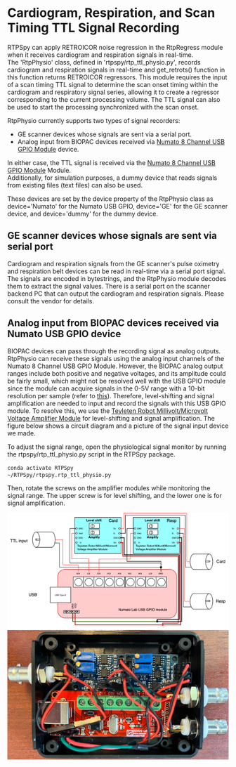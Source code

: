 # Cardiogram, Respiration, and Scan Timing TTL Signal Recording

RTPSpy can apply RETROICOR noise regression in the RtpRegress module when it receives cardiogram and respiration signals in real-time.  
The 'RtpPhysio' class, defined in 'rtpspy/rtp_ttl_physio.py', records cardiogram and respiration signals in real-time and get_retrots() function in this function returns RETROICOR regressors. This module requires the input of a scan timing TTL signal to determine the scan onset timing within the cardiogram and respiratory signal series, allowing it to create a regressor corresponding to the current processing volume. The TTL signal can also be used to start the processing synchronized with the scan onset.

RtpPhysio currently supports two types of signal recorders:
* GE scanner devices whose signals are sent via a serial port.
* Analog input from BIOPAC devices received via [Numato 8 Channel USB GPIO Module](https://numato.com/product/8-channel-usb-gpio-module-with-analog-inputs/) device.

In either case, the TTL signal is received via the [Numato 8 Channel USB GPIO Module](https://numato.com/product/8-channel-usb-gpio-module-with-analog-inputs/) Module.  
Additionally, for simulation purposes, a dummy device that reads signals from existing files (text files) can also be used.

These devices are set by the device property of the RtpPhysio class as device='Numato' for the Numato USB GPIO, device='GE' for the GE scanner device, and device='dummy' for the dummy device.

## GE scanner devices whose signals are sent via serial port
Cardiogram and respiration signals from the GE scanner's pulse oximetry and respiration belt devices can be read in real-time via a serial port signal. The signals are encoded in bytestrings, and the RtpPhysio module decodes them to extract the signal values. There is a serial port on the scanner backend PC that can output the cardiogram and respiration signals. Please consult the vendor for details.

## Analog input from BIOPAC devices received via Numato USB GPIO device
BIOPAC devices can pass through the recording signal as analog outputs. RtpPhysio can receive these signals using the analog input channels of the Numato 8 Channel USB GPIO Module. However, the BIOPAC analog output ranges include both positive and negative voltages, and its amplitude could be fairly small, which might not be resolved well with the USB GPIO module since the module can acquire signals in the 0-5V range with a 10-bit resolution per sample (refer to [this](https://numato.com/docs/8-channel-usb-gpio-module-with-analog-inputs/#gpio-analog-inputs-9)). Therefore, level-shifting and signal amplification are needed to input and record the signals with this USB GPIO module.
To resolve this, we use the [Teyleten Robot Millivolt/Microvolt Voltage Amplifier Module](https://www.amazon.com/Teyleten-Robot-Millivolt-Microvolt-Instrumentation/dp/B08QM9SM1W/ref=asc_df_B08QM9SM1W/?tag=hyprod-20&linkCode=df0&hvadid=692875362841&hvpos=&hvnetw=g&hvrand=7701147929703361853&hvpone=&hvptwo=&hvqmt=&hvdev=c&hvdvcmdl=&hvlocint=&hvlocphy=9026564&hvtargid=pla-2281435178138&psc=1&mcid=10a44112c78335bfbd7e743d2fda9125&hvocijid=7701147929703361853-B08QM9SM1W-&hvexpln=73&gad_source=1) for level-shifting and signal amplification. The figure below shows a circuit diagram and a picture of the signal input device we made.  

To adjust the signal range, open the physiological signal monitor by running the rtpspy/rtp_ttl_physio.py script in the RTPSpy package.  
```
conda activate RTPSpy
~/RTPSpy/rtpspy.rtp_ttl_physio.py
```
Then, rotate the screws on the amplifier modules while monitoring the signal range. The upper screw is for level shifting, and the lower one is for signal amplification.

![USBIO_circuit_diagram](./doc/USBIO_circuit_diagram.png)
![USBIO_circuit_picture](./doc/USBIO_circuit_picture.png)

